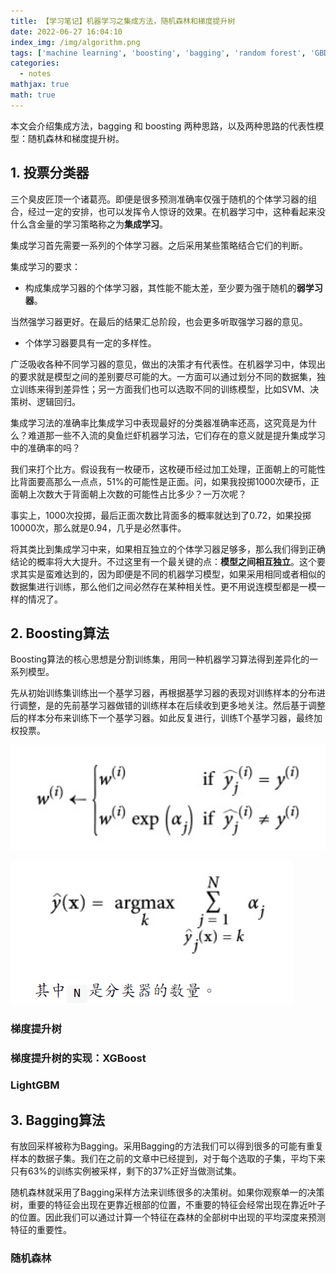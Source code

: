 ```yaml
---
title: 【学习笔记】机器学习之集成方法，随机森林和梯度提升树
date: 2022-06-27 16:04:10
index_img: /img/algorithm.png
tags: ['machine learning', 'boosting', 'bagging', 'random forest', 'GBDT']
categories:
  - notes
mathjax: true
math: true
---
```


本文会介绍集成方法，bagging 和 boosting 两种思路，以及两种思路的代表性模型：随机森林和梯度提升树。

<!--more--->
## 1. 投票分类器

三个臭皮匠顶一个诸葛亮。即便是很多预测准确率仅强于随机的个体学习器的组合，经过一定的安排，也可以发挥令人惊讶的效果。在机器学习中，这种看起来没什么含金量的学习策略称之为**集成学习**。

集成学习首先需要一系列的个体学习器。之后采用某些策略结合它们的判断。

集成学习的要求：

- 构成集成学习器的个体学习器，其性能不能太差，至少要为强于随机的**弱学习器**。

当然强学习器更好。在最后的结果汇总阶段，也会更多听取强学习器的意见。

- 个体学习器要具有一定的多样性。

广泛吸收各种不同学习器的意见，做出的决策才有代表性。在机器学习中，体现出的要求就是模型之间的差别要尽可能的大。一方面可以通过划分不同的数据集，独立训练来得到差异性；另一方面我们也可以选取不同的训练模型，比如SVM、决策树、逻辑回归。

集成学习法的准确率比集成学习中表现最好的分类器准确率还高，这究竟是为什么？难道那一些不入流的臭鱼烂虾机器学习法，它们存在的意义就是提升集成学习中的准确率的吗？

我们来打个比方。假设我有一枚硬币，这枚硬币经过加工处理，正面朝上的可能性比背面要高那么一点点，51%的可能性是正面。问，如果我投掷1000次硬币，正面朝上次数大于背面朝上次数的可能性占比多少？一万次呢？

事实上，1000次投掷，最后正面次数比背面多的概率就达到了0.72，如果投掷10000次，那么就是0.94，几乎是必然事件。

将其类比到集成学习中来，如果相互独立的个体学习器足够多，那么我们得到正确结论的概率将大大提升。不过这里有一个最关键的点：**模型之间相互独立**。这个要求其实是蛮难达到的，因为即便是不同的机器学习模型，如果采用相同或者相似的数据集进行训练，那么他们之间必然存在某种相关性。更不用说连模型都是一模一样的情况了。

## 2. Boosting算法

Boosting算法的核心思想是分割训练集，用同一种机器学习算法得到差异化的一系列模型。

先从初始训练集训练出一个基学习器，再根据基学习器的表现对训练样本的分布进行调整，是的先前基学习器做错的训练样本在后续收到更多地关注。然后基于调整后的样本分布来训练下一个基学习器。如此反复进行，训练T个基学习器，最终加权投票。

![](【学习笔记】机器学习之集成方法，随机森林和梯度提升树/2019-06-27-21-57-03.png)


![](【学习笔记】机器学习之集成方法，随机森林和梯度提升树/2019-06-27-21-57-17.png)

### 梯度提升树

### 梯度提升树的实现：XGBoost

### LightGBM

## 3. Bagging算法

有放回采样被称为Bagging。采用Bagging的方法我们可以得到很多的可能有重复样本的数据子集。我们在之前的文章中已经提到，对于每个选取的子集，平均下来只有63%的训练实例被采样，剩下的37%正好当做测试集。

随机森林就采用了Bagging采样方法来训练很多的决策树。如果你观察单一的决策树，重要的特征会出现在更靠近根部的位置，不重要的特征会经常出现在靠近叶子的位置。因此我们可以通过计算一个特征在森林的全部树中出现的平均深度来预测特征的重要性。

### 随机森林